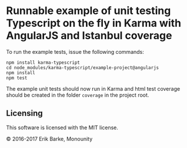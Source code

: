 # Runnable example of unit testing Typescript on the fly in Karma with AngularJS and Istanbul coverage

To run the example tests, issue the following commands:

```
npm install karma-typescript
cd node_modules/karma-typescript/example-project@angularjs
npm install
npm test
```

The example unit tests should now run in Karma and html test coverage should be created in the folder `coverage` in the project root.

## Licensing

This software is licensed with the MIT license.

© 2016-2017 Erik Barke, Monounity
